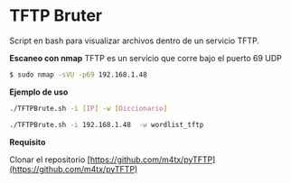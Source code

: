# TFTP Bruter

Script en bash para visualizar archivos dentro de un servicio TFTP.


__Escaneo con nmap__
TFTP es un servicio que corre bajo el puerto 69 UDP

```bash
$ sudo nmap -sVU -p69 192.168.1.48

```

__Ejemplo de uso__

```bash
./TFTPBrute.sh -i [IP] -w [Diccionario]

./TFTPBrute.sh -i 192.168.1.48  -w wordlist_tftp
```

__Requisito__

Clonar el repositorio [https://github.com/m4tx/pyTFTP](https://github.com/m4tx/pyTFTP)



